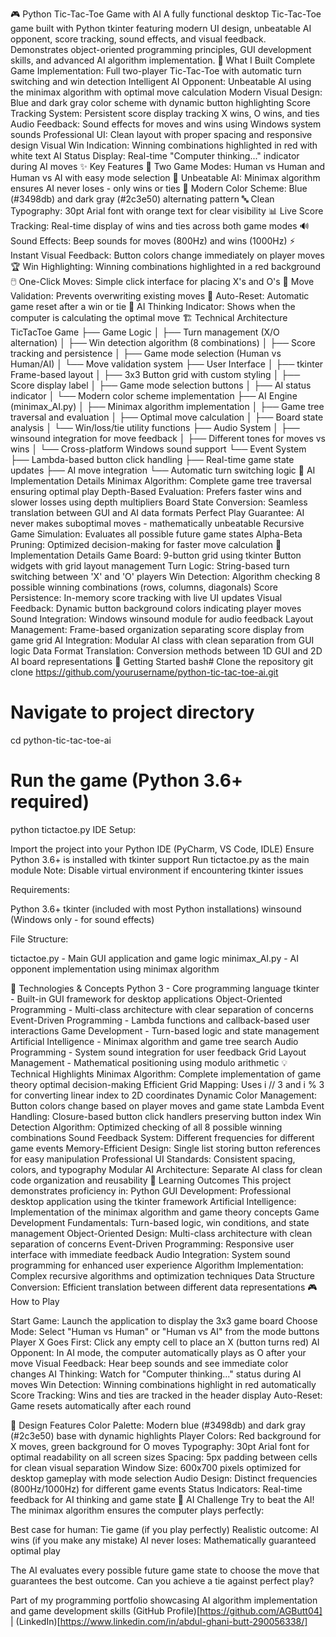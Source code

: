 🎮 Python Tic-Tac-Toe Game with AI
A fully functional desktop Tic-Tac-Toe game built with Python tkinter featuring modern UI design, unbeatable AI opponent, score tracking, sound effects, and visual feedback. Demonstrates object-oriented programming principles, GUI development skills, and advanced AI algorithm implementation.
🎯 What I Built
Complete Game Implementation: Full two-player Tic-Tac-Toe with automatic turn switching and win detection
Intelligent AI Opponent: Unbeatable AI using the minimax algorithm with optimal move calculation
Modern Visual Design: Blue and dark gray color scheme with dynamic button highlighting
Score Tracking System: Persistent score display tracking X wins, O wins, and ties
Audio Feedback: Sound effects for moves and wins using Windows system sounds
Professional UI: Clean layout with proper spacing and responsive design
Visual Win Indication: Winning combinations highlighted in red with white text
AI Status Display: Real-time "Computer thinking..." indicator during AI moves
✨ Key Features
🎲 Two Game Modes: Human vs Human and Human vs AI with easy mode selection
🤖 Unbeatable AI: Minimax algorithm ensures AI never loses - only wins or ties
🎨 Modern Color Scheme: Blue (#3498db) and dark gray (#2c3e50) alternating pattern
🔤 Clean Typography: 30pt Arial font with orange text for clear visibility
📊 Live Score Tracking: Real-time display of wins and ties across both game modes
🔊 Sound Effects: Beep sounds for moves (800Hz) and wins (1000Hz)
⚡ Instant Visual Feedback: Button colors change immediately on player moves
🏆 Win Highlighting: Winning combinations highlighted in a red background
🖱️ One-Click Moves: Simple click interface for placing X's and O's
🎯 Move Validation: Prevents overwriting existing moves
🔄 Auto-Reset: Automatic game reset after a win or tie
💭 AI Thinking Indicator: Shows when the computer is calculating the optimal move
🏗️ Technical Architecture
TicTacToe Game
├── Game Logic
│   ├── Turn management (X/O alternation)
│   ├── Win detection algorithm (8 combinations)
│   ├── Score tracking and persistence
│   ├── Game mode selection (Human vs Human/AI)
│   └── Move validation system
├── User Interface
│   ├── tkinter Frame-based layout
│   ├── 3x3 Button grid with custom styling
│   ├── Score display label
│   ├── Game mode selection buttons
│   ├── AI status indicator
│   └── Modern color scheme implementation
├── AI Engine (minimax_AI.py)
│   ├── Minimax algorithm implementation
│   ├── Game tree traversal and evaluation
│   ├── Optimal move calculation
│   ├── Board state analysis
│   └── Win/loss/tie utility functions
├── Audio System
│   ├── winsound integration for move feedback
│   ├── Different tones for moves vs wins
│   └── Cross-platform Windows sound support
└── Event System
    ├── Lambda-based button click handling
    ├── Real-time game state updates
    ├── AI move integration
    └── Automatic turn switching logic
🤖 AI Implementation Details
Minimax Algorithm: Complete game tree traversal ensuring optimal play
Depth-Based Evaluation: Prefers faster wins and slower losses using depth multipliers
Board State Conversion: Seamless translation between GUI and AI data formats
Perfect Play Guarantee: AI never makes suboptimal moves - mathematically unbeatable
Recursive Game Simulation: Evaluates all possible future game states
Alpha-Beta Pruning: Optimized decision-making for faster move calculation
🔧 Implementation Details
Game Board: 9-button grid using tkinter Button widgets with grid layout management
Turn Logic: String-based turn switching between 'X' and 'O' players
Win Detection: Algorithm checking 8 possible winning combinations (rows, columns, diagonals)
Score Persistence: In-memory score tracking with live UI updates
Visual Feedback: Dynamic button background colors indicating player moves
Sound Integration: Windows winsound module for audio feedback
Layout Management: Frame-based organization separating score display from game grid
AI Integration: Modular AI class with clean separation from GUI logic
Data Format Translation: Conversion methods between 1D GUI and 2D AI board representations
🚀 Getting Started
bash# Clone the repository
git clone https://github.com/yourusername/python-tic-tac-toe-ai.git

# Navigate to project directory
cd python-tic-tac-toe-ai

# Run the game (Python 3.6+ required)
python tictactoe.py
IDE Setup:

Import the project into your Python IDE (PyCharm, VS Code, IDLE)
Ensure Python 3.6+ is installed with tkinter support
Run tictactoe.py as the main module
Note: Disable virtual environment if encountering tkinter issues

Requirements:

Python 3.6+
tkinter (included with most Python installations)
winsound (Windows only - for sound effects)

File Structure:

tictactoe.py - Main GUI application and game logic
minimax_AI.py - AI opponent implementation using minimax algorithm

🔧 Technologies & Concepts
Python 3 - Core programming language
tkinter - Built-in GUI framework for desktop applications
Object-Oriented Programming - Multi-class architecture with clear separation of concerns
Event-Driven Programming - Lambda functions and callback-based user interactions
Game Development - Turn-based logic and state management
Artificial Intelligence - Minimax algorithm and game tree search
Audio Programming - System sound integration for user feedback
Grid Layout Management - Mathematical positioning using modulo arithmetic
💡 Technical Highlights
Minimax Algorithm: Complete implementation of game theory optimal decision-making
Efficient Grid Mapping: Uses i // 3 and i % 3 for converting linear index to 2D coordinates
Dynamic Color Management: Button colors change based on player moves and game state
Lambda Event Handling: Closure-based button click handlers preserving button index
Win Detection Algorithm: Optimized checking of all 8 possible winning combinations
Sound Feedback System: Different frequencies for different game events
Memory-Efficient Design: Single list storing button references for easy manipulation
Professional UI Standards: Consistent spacing, colors, and typography
Modular AI Architecture: Separate AI class for clean code organization and reusability
📖 Learning Outcomes
This project demonstrates proficiency in:
Python GUI Development: Professional desktop application using the tkinter framework
Artificial Intelligence: Implementation of the minimax algorithm and game theory concepts
Game Development Fundamentals: Turn-based logic, win conditions, and state management
Object-Oriented Design: Multi-class architecture with clean separation of concerns
Event-Driven Programming: Responsive user interface with immediate feedback
Audio Integration: System sound programming for enhanced user experience
Algorithm Implementation: Complex recursive algorithms and optimization techniques
Data Structure Conversion: Efficient translation between different data representations
🎮 How to Play

Start Game: Launch the application to display the 3x3 game board
Choose Mode: Select "Human vs Human" or "Human vs AI" from the mode buttons
Player X Goes First: Click any empty cell to place an X (button turns red)
AI Opponent: In AI mode, the computer automatically plays as O after your move
Visual Feedback: Hear beep sounds and see immediate color changes
AI Thinking: Watch for "Computer thinking..." status during AI moves
Win Detection: Winning combinations highlight in red automatically
Score Tracking: Wins and ties are tracked in the header display
Auto-Reset: Game resets automatically after each round

🎨 Design Features
Color Palette: Modern blue (#3498db) and dark gray (#2c3e50) base with dynamic highlights
Player Colors: Red background for X moves, green background for O moves
Typography: 30pt Arial font for optimal readability on all screen sizes
Spacing: 5px padding between cells for clean visual separation
Window Size: 600x700 pixels optimized for desktop gameplay with mode selection
Audio Design: Distinct frequencies (800Hz/1000Hz) for different game events
Status Indicators: Real-time feedback for AI thinking and game state
🧠 AI Challenge
Try to beat the AI! The minimax algorithm ensures the computer plays perfectly:

Best case for human: Tie game (if you play perfectly)
Realistic outcome: AI wins (if you make any mistake)
AI never loses: Mathematically guaranteed optimal play

The AI evaluates every possible future game state to choose the move that guarantees the best outcome. Can you achieve a tie against perfect play?

Part of my programming portfolio showcasing AI algorithm implementation and game development skills
(GitHub Profile)[https://github.com/AGButt04] | (LinkedIn)[https://www.linkedin.com/in/abdul-ghani-butt-290056338/]
